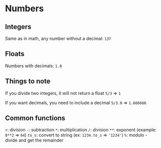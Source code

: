 # Numbers

## Integers
Same as in math, any number without a decimal: `137`


## Floats
Numbers with decimals: `1.0`


## Things to note
If you divide two integers, it will not return a float `5/3` => `1`

If you want decimals, you need to include a decimal `5/3.0` => `1.666666`


## Common functions
`+`: division
`-`: subtraction
`*`: multiplication
`/`: division
`**`: exponent (example: `8**2` => `64`)
`to_s`: convert to string (ex: `1234.to_s` => `'1234'`)
`%`: modulo - divide and get the remainder
